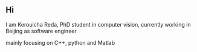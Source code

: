## Hi 

I am Kerouicha Reda, PhD student in computer vision, currently working  in Beijing as software engineer


mainly focusing on C++, python and Matlab 



